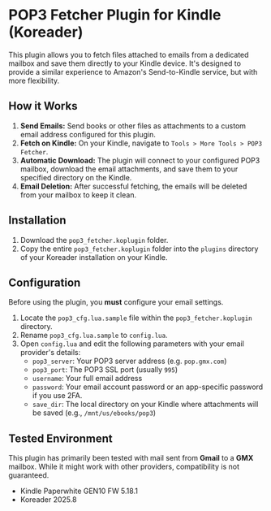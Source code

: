 # POP3 Fetcher Plugin for Kindle (Koreader)

This plugin allows you to fetch files attached to emails from a dedicated mailbox and save them directly to your Kindle device. It's designed to provide a similar experience to Amazon's Send-to-Kindle service, but with more flexibility.

## How it Works

1.  **Send Emails:** Send books or other files as attachments to a custom email address configured for this plugin.
2.  **Fetch on Kindle:** On your Kindle, navigate to `Tools > More Tools > POP3 Fetcher`.
3.  **Automatic Download:** The plugin will connect to your configured POP3 mailbox, download the email attachments, and save them to your specified directory on the Kindle.
4.  **Email Deletion:** After successful fetching, the emails will be deleted from your mailbox to keep it clean.

## Installation

1.  Download the `pop3_fetcher.koplugin` folder.
2.  Copy the entire `pop3_fetcher.koplugin` folder into the `plugins` directory of your Koreader installation on your Kindle.

## Configuration

Before using the plugin, you **must** configure your email settings.

1.  Locate the `pop3_cfg.lua.sample` file within the `pop3_fetcher.koplugin` directory.
2.  Rename `pop3_cfg.lua.sample` to `config.lua`.
3.  Open `config.lua` and edit the following parameters with your email provider's details:
    *   `pop3_server`: Your POP3 server address (e.g. `pop.gmx.com`)
    *   `pop3_port`: The POP3 SSL port (usually `995`)
    *   `username`: Your full email address
    *   `password`: Your email account password or an app-specific password if you use 2FA.
    *   `save_dir`: The local directory on your Kindle where attachments will be saved (e.g., `/mnt/us/ebooks/pop3`)

## Tested Environment

This plugin has primarily been tested with mail sent from **Gmail** to a **GMX** mailbox. While it might work with other providers, compatibility is not guaranteed.

* Kindle Paperwhite GEN10 FW 5.18.1
* Koreader 2025.8
